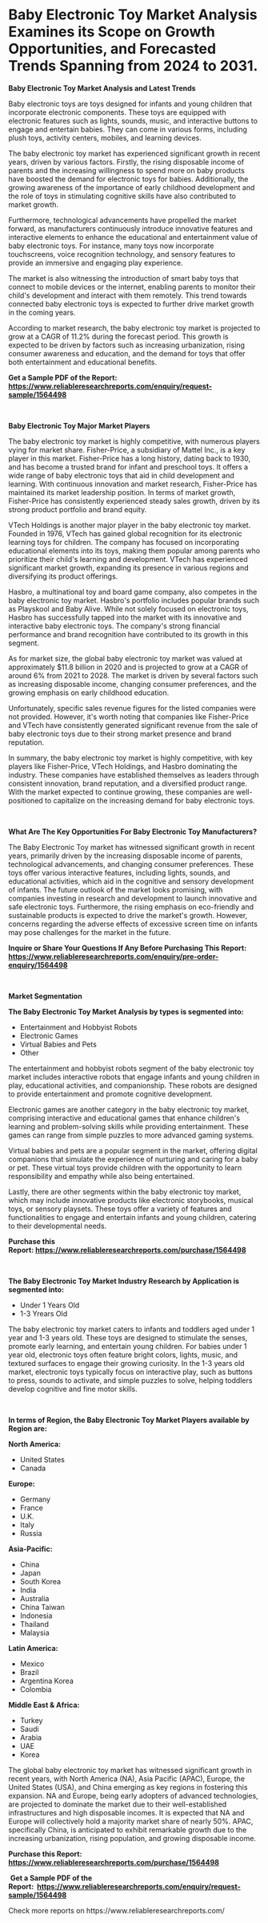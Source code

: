 <p><h1>Baby Electronic Toy Market Analysis Examines its Scope on Growth Opportunities, and Forecasted Trends Spanning from 2024 to 2031.</h1></p><p><strong>Baby Electronic Toy Market Analysis and Latest Trends</strong></p>
<p><p>Baby electronic toys are toys designed for infants and young children that incorporate electronic components. These toys are equipped with electronic features such as lights, sounds, music, and interactive buttons to engage and entertain babies. They can come in various forms, including plush toys, activity centers, mobiles, and learning devices.</p><p>The baby electronic toy market has experienced significant growth in recent years, driven by various factors. Firstly, the rising disposable income of parents and the increasing willingness to spend more on baby products have boosted the demand for electronic toys for babies. Additionally, the growing awareness of the importance of early childhood development and the role of toys in stimulating cognitive skills have also contributed to market growth.</p><p>Furthermore, technological advancements have propelled the market forward, as manufacturers continuously introduce innovative features and interactive elements to enhance the educational and entertainment value of baby electronic toys. For instance, many toys now incorporate touchscreens, voice recognition technology, and sensory features to provide an immersive and engaging play experience.</p><p>The market is also witnessing the introduction of smart baby toys that connect to mobile devices or the internet, enabling parents to monitor their child's development and interact with them remotely. This trend towards connected baby electronic toys is expected to further drive market growth in the coming years.</p><p>According to market research, the baby electronic toy market is projected to grow at a CAGR of 11.2% during the forecast period. This growth is expected to be driven by factors such as increasing urbanization, rising consumer awareness and education, and the demand for toys that offer both entertainment and educational benefits.</p></p>
<p><strong>Get a Sample PDF of the Report:&nbsp; <a href="https://www.reliableresearchreports.com/enquiry/request-sample/1564498">https://www.reliableresearchreports.com/enquiry/request-sample/1564498</a></strong></p>
<p>&nbsp;</p>
<p><strong>Baby Electronic Toy Major Market Players</strong></p>
<p><p>The baby electronic toy market is highly competitive, with numerous players vying for market share. Fisher-Price, a subsidiary of Mattel Inc., is a key player in this market. Fisher-Price has a long history, dating back to 1930, and has become a trusted brand for infant and preschool toys. It offers a wide range of baby electronic toys that aid in child development and learning. With continuous innovation and market research, Fisher-Price has maintained its market leadership position. In terms of market growth, Fisher-Price has consistently experienced steady sales growth, driven by its strong product portfolio and brand equity.</p><p>VTech Holdings is another major player in the baby electronic toy market. Founded in 1976, VTech has gained global recognition for its electronic learning toys for children. The company has focused on incorporating educational elements into its toys, making them popular among parents who prioritize their child's learning and development. VTech has experienced significant market growth, expanding its presence in various regions and diversifying its product offerings.</p><p>Hasbro, a multinational toy and board game company, also competes in the baby electronic toy market. Hasbro's portfolio includes popular brands such as Playskool and Baby Alive. While not solely focused on electronic toys, Hasbro has successfully tapped into the market with its innovative and interactive baby electronic toys. The company's strong financial performance and brand recognition have contributed to its growth in this segment.</p><p>As for market size, the global baby electronic toy market was valued at approximately $11.8 billion in 2020 and is projected to grow at a CAGR of around 6% from 2021 to 2028. The market is driven by several factors such as increasing disposable income, changing consumer preferences, and the growing emphasis on early childhood education.</p><p>Unfortunately, specific sales revenue figures for the listed companies were not provided. However, it's worth noting that companies like Fisher-Price and VTech have consistently generated significant revenue from the sale of baby electronic toys due to their strong market presence and brand reputation.</p><p>In summary, the baby electronic toy market is highly competitive, with key players like Fisher-Price, VTech Holdings, and Hasbro dominating the industry. These companies have established themselves as leaders through consistent innovation, brand reputation, and a diversified product range. With the market expected to continue growing, these companies are well-positioned to capitalize on the increasing demand for baby electronic toys.</p></p>
<p>&nbsp;</p>
<p><strong>What Are The Key Opportunities For Baby Electronic Toy Manufacturers?</strong></p>
<p><p>The Baby Electronic Toy market has witnessed significant growth in recent years, primarily driven by the increasing disposable income of parents, technological advancements, and changing consumer preferences. These toys offer various interactive features, including lights, sounds, and educational activities, which aid in the cognitive and sensory development of infants. The future outlook of the market looks promising, with companies investing in research and development to launch innovative and safe electronic toys. Furthermore, the rising emphasis on eco-friendly and sustainable products is expected to drive the market's growth. However, concerns regarding the adverse effects of excessive screen time on infants may pose challenges for the market in the future.</p></p>
<p><strong>Inquire or Share Your Questions If Any Before Purchasing This Report: <a href="https://www.reliableresearchreports.com/enquiry/pre-order-enquiry/1564498">https://www.reliableresearchreports.com/enquiry/pre-order-enquiry/1564498</a></strong></p>
<p>&nbsp;</p>
<p><strong>Market Segmentation</strong></p>
<p><strong>The Baby Electronic Toy Market Analysis by types is segmented into:</strong></p>
<p><ul><li>Entertainment and Hobbyist Robots</li><li>Electronic Games</li><li>Virtual Babies and Pets</li><li>Other</li></ul></p>
<p><p>The entertainment and hobbyist robots segment of the baby electronic toy market includes interactive robots that engage infants and young children in play, educational activities, and companionship. These robots are designed to provide entertainment and promote cognitive development.</p><p>Electronic games are another category in the baby electronic toy market, comprising interactive and educational games that enhance children's learning and problem-solving skills while providing entertainment. These games can range from simple puzzles to more advanced gaming systems.</p><p>Virtual babies and pets are a popular segment in the market, offering digital companions that simulate the experience of nurturing and caring for a baby or pet. These virtual toys provide children with the opportunity to learn responsibility and empathy while also being entertained.</p><p>Lastly, there are other segments within the baby electronic toy market, which may include innovative products like electronic storybooks, musical toys, or sensory playsets. These toys offer a variety of features and functionalities to engage and entertain infants and young children, catering to their developmental needs.</p></p>
<p><strong>Purchase this Report:&nbsp;<a href="https://www.reliableresearchreports.com/purchase/1564498">https://www.reliableresearchreports.com/purchase/1564498</a></strong></p>
<p>&nbsp;</p>
<p><strong>The Baby Electronic Toy Market Industry Research by Application is segmented into:</strong></p>
<p><ul><li>Under 1 Years Old</li><li>1-3 Yrears Old</li></ul></p>
<p><p>The baby electronic toy market caters to infants and toddlers aged under 1 year and 1-3 years old. These toys are designed to stimulate the senses, promote early learning, and entertain young children. For babies under 1 year old, electronic toys often feature bright colors, lights, music, and textured surfaces to engage their growing curiosity. In the 1-3 years old market, electronic toys typically focus on interactive play, such as buttons to press, sounds to activate, and simple puzzles to solve, helping toddlers develop cognitive and fine motor skills.</p></p>
<p>&nbsp;</p>
<p><strong>In terms of Region, the Baby Electronic Toy Market Players available by Region are:</strong></p>
<p>
    <p> <strong> North America: </strong>
        <ul>
            <li>United States</li>
            <li>Canada</li>
        </ul>
        </p> 
    <p> <strong> Europe: </strong>
        <ul>
            <li>Germany</li>
            <li>France</li>
            <li>U.K.</li>
            <li>Italy</li>
            <li>Russia</li>
        </ul>
        </p> 
    <p> <strong> Asia-Pacific: </strong>
        <ul>
            <li>China</li>
            <li>Japan</li>
            <li>South Korea</li>
            <li>India</li>
            <li>Australia</li>
            <li>China Taiwan</li>
            <li>Indonesia</li>
            <li>Thailand</li>
            <li>Malaysia</li>
        </ul>
        </p> 
    <p> <strong> Latin America: </strong>
        <ul>
            <li>Mexico</li>
            <li>Brazil</li>
            <li>Argentina Korea</li>
            <li>Colombia</li>
        </ul>
        </p> 
    <p> <strong> Middle East & Africa: </strong>
        <ul>
            <li>Turkey</li>
            <li>Saudi</li>
            <li>Arabia</li>
            <li>UAE</li>
            <li>Korea</li>
        </ul>
    </p>
    </p>
<p><p>The global baby electronic toy market has witnessed significant growth in recent years, with North America (NA), Asia Pacific (APAC), Europe, the United States (USA), and China emerging as key regions in fostering this expansion. NA and Europe, being early adopters of advanced technologies, are projected to dominate the market due to their well-established infrastructures and high disposable incomes. It is expected that NA and Europe will collectively hold a majority market share of nearly 50%. APAC, specifically China, is anticipated to exhibit remarkable growth due to the increasing urbanization, rising population, and growing disposable income.</p></p>
<p><strong>Purchase this Report: <a href="https://www.reliableresearchreports.com/purchase/1564498">https://www.reliableresearchreports.com/purchase/1564498</a></strong></p>
<p>&nbsp;<strong>Get a Sample PDF of the Report:&nbsp;&nbsp;<a href="https://www.reliableresearchreports.com/enquiry/request-sample/1564498">https://www.reliableresearchreports.com/enquiry/request-sample/1564498</a></strong></p>
<p><strong></strong></p>
<p>Check more reports on https://www.reliableresearchreports.com/</p>